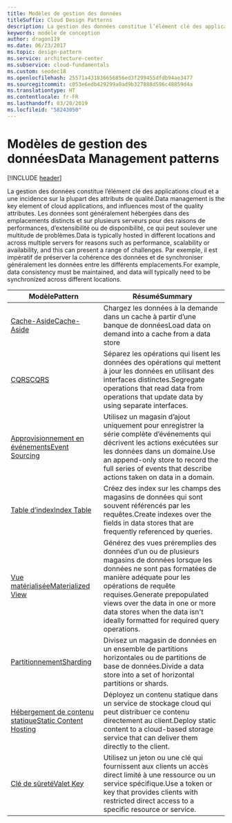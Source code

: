 ```yaml
---
title: Modèles de gestion des données
titleSuffix: Cloud Design Patterns
description: La gestion des données constitue l’élément clé des applications cloud et a une incidence sur la plupart des attributs de qualité. Les données sont généralement hébergées dans des emplacements distincts et sur plusieurs serveurs pour des raisons de performances, d’extensibilité ou de disponibilité, ce qui peut soulever une multitude de problèmes. Par exemple, il est impératif de préserver la cohérence des données et de synchroniser généralement les données entre les différents emplacements.
keywords: modèle de conception
author: dragon119
ms.date: 06/23/2017
ms.topic: design-pattern
ms.service: architecture-center
ms.subservice: cloud-fundamentals
ms.custom: seodec18
ms.openlocfilehash: 25571a431836656856ed3f299455dfdb94ae3477
ms.sourcegitcommit: c053e6edb429299a0ad9b327888d596c48859d4a
ms.translationtype: HT
ms.contentlocale: fr-FR
ms.lasthandoff: 03/20/2019
ms.locfileid: "58243050"
---
```

# <a name="data-management-patterns"></a><span data-ttu-id="dd810-106">Modèles de gestion des données</span><span class="sxs-lookup"><span data-stu-id="dd810-106">Data Management patterns</span></span>

[!INCLUDE [header](../../_includes/header.md)]

<span data-ttu-id="dd810-107">La gestion des données constitue l’élément clé des applications cloud et a une incidence sur la plupart des attributs de qualité.</span><span class="sxs-lookup"><span data-stu-id="dd810-107">Data management is the key element of cloud applications, and influences most of the quality attributes.</span></span> <span data-ttu-id="dd810-108">Les données sont généralement hébergées dans des emplacements distincts et sur plusieurs serveurs pour des raisons de performances, d’extensibilité ou de disponibilité, ce qui peut soulever une multitude de problèmes.</span><span class="sxs-lookup"><span data-stu-id="dd810-108">Data is typically hosted in different locations and across multiple servers for reasons such as performance, scalability or availability, and this can present a range of challenges.</span></span> <span data-ttu-id="dd810-109">Par exemple, il est impératif de préserver la cohérence des données et de synchroniser généralement les données entre les différents emplacements.</span><span class="sxs-lookup"><span data-stu-id="dd810-109">For example, data consistency must be maintained, and data will typically need to be synchronized across different locations.</span></span>

|                        <span data-ttu-id="dd810-110">Modèle</span><span class="sxs-lookup"><span data-stu-id="dd810-110">Pattern</span></span>                         |                                                                  <span data-ttu-id="dd810-111">Résumé</span><span class="sxs-lookup"><span data-stu-id="dd810-111">Summary</span></span>                                                                  |
|--------------------------------------------------------|-------------------------------------------------------------------------------------------------------------------------------------------|
|            [<span data-ttu-id="dd810-112">Cache-Aside</span><span class="sxs-lookup"><span data-stu-id="dd810-112">Cache-Aside</span></span>](../cache-aside.md)            |                                            <span data-ttu-id="dd810-113">Chargez les données à la demande dans un cache à partir d’une banque de données</span><span class="sxs-lookup"><span data-stu-id="dd810-113">Load data on demand into a cache from a data store</span></span>                                             |
|                   [<span data-ttu-id="dd810-114">CQRS</span><span class="sxs-lookup"><span data-stu-id="dd810-114">CQRS</span></span>](../cqrs.md)                   |                    <span data-ttu-id="dd810-115">Séparez les opérations qui lisent les données des opérations qui mettent à jour les données en utilisant des interfaces distinctes.</span><span class="sxs-lookup"><span data-stu-id="dd810-115">Segregate operations that read data from operations that update data by using separate interfaces.</span></span>                     |
|         [<span data-ttu-id="dd810-116">Approvisionnement en événements</span><span class="sxs-lookup"><span data-stu-id="dd810-116">Event Sourcing</span></span>](../event-sourcing.md)         |               <span data-ttu-id="dd810-117">Utilisez un magasin d’ajout uniquement pour enregistrer la série complète d’événements qui décrivent les actions exécutées sur les données dans un domaine.</span><span class="sxs-lookup"><span data-stu-id="dd810-117">Use an append-only store to record the full series of events that describe actions taken on data in a domain.</span></span>               |
|            [<span data-ttu-id="dd810-118">Table d’index</span><span class="sxs-lookup"><span data-stu-id="dd810-118">Index Table</span></span>](../index-table.md)            |                         <span data-ttu-id="dd810-119">Créez des index sur les champs des magasins de données qui sont souvent référencés par les requêtes.</span><span class="sxs-lookup"><span data-stu-id="dd810-119">Create indexes over the fields in data stores that are frequently referenced by queries.</span></span>                          |
|      [<span data-ttu-id="dd810-120">Vue matérialisée</span><span class="sxs-lookup"><span data-stu-id="dd810-120">Materialized View</span></span>](../materialized-view.md)      | <span data-ttu-id="dd810-121">Générez des vues préremplies des données d’un ou de plusieurs magasins de données lorsque les données ne sont pas formatées de manière adéquate pour les opérations de requête requises.</span><span class="sxs-lookup"><span data-stu-id="dd810-121">Generate prepopulated views over the data in one or more data stores when the data isn't ideally formatted for required query operations.</span></span> |
|               [<span data-ttu-id="dd810-122">Partitionnement</span><span class="sxs-lookup"><span data-stu-id="dd810-122">Sharding</span></span>](../sharding.md)               |                                    <span data-ttu-id="dd810-123">Divisez un magasin de données en un ensemble de partitions horizontales ou de partitions de base de données.</span><span class="sxs-lookup"><span data-stu-id="dd810-123">Divide a data store into a set of horizontal partitions or shards.</span></span>                                     |
| [<span data-ttu-id="dd810-124">Hébergement de contenu statique</span><span class="sxs-lookup"><span data-stu-id="dd810-124">Static Content Hosting</span></span>](../static-content-hosting.md) |                   <span data-ttu-id="dd810-125">Déployez un contenu statique dans un service de stockage cloud qui peut distribuer ce contenu directement au client.</span><span class="sxs-lookup"><span data-stu-id="dd810-125">Deploy static content to a cloud-based storage service that can deliver them directly to the client.</span></span>                    |
|              [<span data-ttu-id="dd810-126">Clé de sûreté</span><span class="sxs-lookup"><span data-stu-id="dd810-126">Valet Key</span></span>](../valet-key.md)              |                 <span data-ttu-id="dd810-127">Utilisez un jeton ou une clé qui fournissent aux clients un accès direct limité à une ressource ou un service spécifique.</span><span class="sxs-lookup"><span data-stu-id="dd810-127">Use a token or key that provides clients with restricted direct access to a specific resource or service.</span></span>                 |
